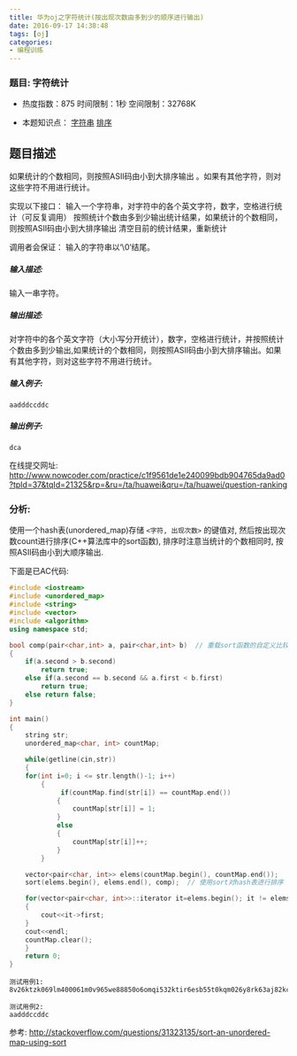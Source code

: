 ```yaml
---
title: 华为oj之字符统计(按出现次数由多到少的顺序进行输出)
date: 2016-09-17 14:38:48
tags: [oj]
categories:
- 编程训练
---
```


### 题目: 字符统计

- 热度指数：875    时间限制：1秒   空间限制：32768K

- 本题知识点： [字符串](http://www.nowcoder.com/questionCenter?questionTypes=000100&mutiTagIds=579) [排序](http://www.nowcoder.com/questionCenter?questionTypes=000100&mutiTagIds=590)

## 题目描述

如果统计的个数相同，则按照ASII码由小到大排序输出 。如果有其他字符，则对这些字符不用进行统计。

实现以下接口：
输入一个字符串，对字符中的各个英文字符，数字，空格进行统计（可反复调用）
按照统计个数由多到少输出统计结果，如果统计的个数相同，则按照ASII码由小到大排序输出
清空目前的统计结果，重新统计

调用者会保证：
输入的字符串以‘\0’结尾。


##### **输入描述:**
输入一串字符。

##### **输出描述:**

对字符中的各个英文字符（大小写分开统计），数字，空格进行统计，并按照统计个数由多到少输出,如果统计的个数相同，则按照ASII码由小到大排序输出。如果有其他字符，则对这些字符不用进行统计。


##### **输入例子:**
```
aadddccddc
```

##### **输出例子:**

```
dca
```

在线提交网址: http://www.nowcoder.com/practice/c1f9561de1e240099bdb904765da9ad0?tpId=37&tqId=21325&rp=&ru=/ta/huawei&qru=/ta/huawei/question-ranking

### 分析:

使用一个hash表(unordered_map)存储 `<字符, 出现次数>` 的键值对, 然后按出现次数count进行排序(C++算法库中的sort函数), 排序时注意当统计的个数相同时, 按照ASII码由小到大顺序输出. 

下面是已AC代码:
```cpp
#include <iostream>
#include <unordered_map>
#include <string>
#include <vector>
#include <algorithm>
using namespace std;

bool comp(pair<char,int> a, pair<char,int> b)  // 重载sort函数的自定义比较函数comp
{
    if(a.second > b.second)
		return true;
	else if(a.second == b.second && a.first < b.first)
		return true;
	else return false;
}

int main()
{
    string str;
	unordered_map<char, int> countMap;

    while(getline(cin,str))
	{
	for(int i=0; i <= str.length()-1; i++)
		{
             if(countMap.find(str[i]) == countMap.end())
            {
                countMap[str[i]] = 1;
            }
            else
            {
                countMap[str[i]]++;
            }        
		}

    vector<pair<char, int>> elems(countMap.begin(), countMap.end());
	sort(elems.begin(), elems.end(), comp);  // 使用sort对hash表进行排序

	for(vector<pair<char, int>>::iterator it=elems.begin(); it != elems.end(); it++)
	{
		cout<<it->first;
	}
	cout<<endl;
	countMap.clear();
	}
    return 0;
}
```

```
测试用例1: 8v26ktzk069lm400061m0v965we88850o6omqi532ktir6esb55t0kqm026y8rk63aj82kcx48gd1tiylvs0xo32zem65q7z5ce2185d2ascz62a2p3ajr45h637t2p290lc043gicp5ldzzmx2

测试用例2:
aadddccddc
```

参考:
http://stackoverflow.com/questions/31323135/sort-an-unordered-map-using-sort

